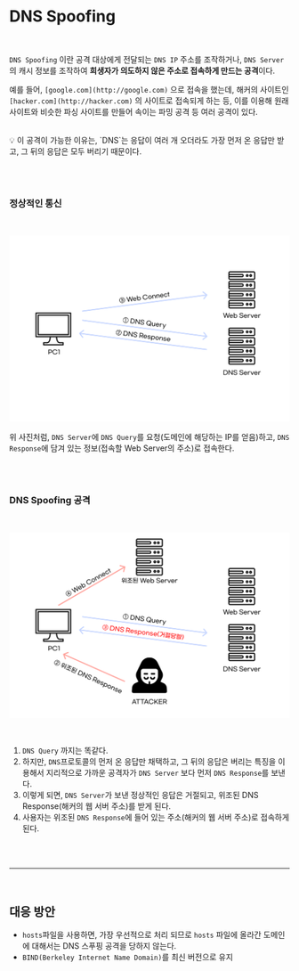 # DNS Spoofing

<br>

`DNS Spoofing` 이란 공격 대상에게 전달되는 `DNS IP` 주소를 조작하거나, `DNS Server`의 캐시 정보를 조작하여 **희생자가 의도하지 않은 주소로 접속하게 만드는 공격**이다.

예를 들어, `[google.com](http://google.com)` 으로 접속을 했는데, 해커의 사이트인 `[hacker.com](http://hacker.com)` 의 사이트로 접속되게 하는 등, 이를 이용해 원래 사이트와 비슷한 파싱 사이트를 만들어 속이는 파밍 공격 등 여러 공격이 있다.

<br>

<aside>
💡 이 공격이 가능한 이유는, `DNS`는 응답이 여러 개 오더라도 가장 먼저 온 응답만 받고, 그 뒤의 응답은 모두 버리기 때문이다.

</aside>

<br><br>



### 정상적인 통신

<br>

![Image](./../../Image/../../Image/DNSSpoofing-normal.png)

위 사진처럼, `DNS Server`에 `DNS Query`를 요청(도메인에 해당하는 IP를 얻음)하고, `DNS Response`에 담겨 있는 정보(접속할 Web Server의 주소)로 접속한다.

<br><br>

### DNS Spoofing 공격

<br>

![Image](./../../image/../../Image/DNSSpoofing-attack.png)

<br>

1. `DNS Query` 까지는 똑같다.
2. 하지만, `DNS`프로토콜의 먼저 온 응답만 채택하고, 그 뒤의 응답은 버리는 특징을 이용해서 지리적으로 가까운 공격자가 `DNS Server` 보다 먼저 `DNS Response`를 보낸다.
3. 이렇게 되면, `DNS Server`가 보낸 정상적인 응답은 거절되고, 위조된 DNS Response(해커의 웹 서버 주소)를 받게 된다.
4. 사용자는 위조된 `DNS Response`에 들어 있는 주소(해커의 웹 서버 주소)로 접속하게 된다.

<br><br>

---

<br>

## 대응 방안

- `hosts`파일을 사용하면, 가장 우선적으로 처리 되므로 `hosts` 파일에 올라간 도메인에 대해서는 DNS 스푸핑 공격을 당하지 않는다.
- `BIND(Berkeley Internet Name Domain)`를 최신 버전으로 유지